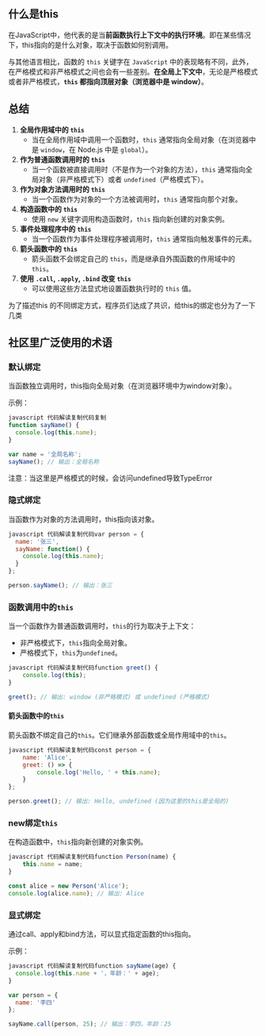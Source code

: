## 什么是this

在JavaScript中，他代表的是当**前函数执行上下文中的执行环境**。即在某些情况下，this指向的是什么对象，取决于函数如何别调用。

与其他语言相比，函数的 `this` 关键字在 `JavaScript` 中的表现略有不同，此外，在严格模式和非严格模式之间也会有一些差别。**在全局上下文中**，无论是严格模式或者非严格模式，**`this` 都指向顶层对象（浏览器中是 window）**。

## 总结

1. **全局作用域中的 `this`**
   - 当在全局作用域中调用一个函数时，`this` 通常指向全局对象（在浏览器中是 `window`，在 Node.js 中是 `global`）。
2. **作为普通函数调用时的 `this`**
   - 当一个函数被直接调用时（不是作为一个对象的方法），`this` 通常指向全局对象（非严格模式下）或者 `undefined`（严格模式下）。
3. **作为对象方法调用时的 `this`**
   - 当一个函数作为对象的一个方法被调用时，`this` 通常指向那个对象。
4. **构造函数中的 `this`**
   - 使用 `new` 关键字调用构造函数时，`this` 指向新创建的对象实例。
5. **事件处理程序中的 `this`**
   - 当一个函数作为事件处理程序被调用时，`this` 通常指向触发事件的元素。
6. **箭头函数中的 `this`**
   - 箭头函数不会绑定自己的 `this`，而是继承自外围函数的作用域中的 `this`。
7. **使用 `.call`, `.apply`, `.bind` 改变 `this`**
   - 可以使用这些方法显式地设置函数执行时的 `this` 值。

为了描述this 的不同绑定方式，程序员们达成了共识，给this的绑定也分为了一下几类

## 社区里广泛使用的术语

### 默认绑定

当函数独立调用时，this指向全局对象（在浏览器环境中为window对象）。

示例：

```javascript
javascript 代码解读复制代码复制
function sayName() {
  console.log(this.name);
}

var name = '全局名称';
sayName(); // 输出：全局名称
```

注意：当这里是严格模式的时候，会访问undefined导致TypeError

### 隐式绑定

当函数作为对象的方法调用时，this指向该对象。

```javascript
javascript 代码解读复制代码var person = {
  name: '张三',
  sayName: function() {
    console.log(this.name);
  }
};

person.sayName(); // 输出：张三
```

### 函数调用中的`this`

当一个函数作为普通函数调用时，`this`的行为取决于上下文：

- 非严格模式下，`this`指向全局对象。
- 严格模式下，`this`为`undefined`。

```javascript
javascript 代码解读复制代码function greet() {
    console.log(this);
}

greet(); // 输出: window (非严格模式) 或 undefined (严格模式)
```

#### 箭头函数中的`this`

箭头函数不绑定自己的`this`。它们继承外部函数或全局作用域中的`this`。

```javascript
javascript 代码解读复制代码const person = {
    name: 'Alice',
    greet: () => {
        console.log('Hello, ' + this.name);
    }
};

person.greet(); // 输出: Hello, undefined (因为这里的this是全局的)
```

### new绑定`this`

在构造函数中，`this`指向新创建的对象实例。

```javascript
javascript 代码解读复制代码function Person(name) {
    this.name = name;
}

const alice = new Person('Alice');
console.log(alice.name); // 输出: Alice
```

### 显式绑定

通过call、apply和bind方法，可以显式指定函数的this指向。

示例：

```javascript
javascript 代码解读复制代码function sayName(age) {
  console.log(this.name + '，年龄：' + age);
}

var person = {
  name: '李四'
};

sayName.call(person, 25); // 输出：李四，年龄：25
```
